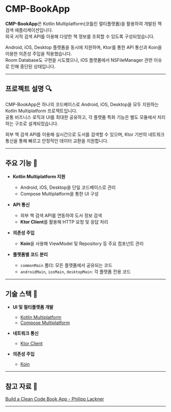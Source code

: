 # CMP-BookApp

**CMP-BookApp**은 Kotlin Multiplatform(코틀린 멀티플랫폼)을 활용하여 개발된 책 검색 애플리케이션입니다.  
외국 서적 검색 API를 이용해 다양한 책 정보를 조회할 수 있도록 구성되었습니다.

Android, iOS, Desktop 플랫폼을 동시에 지원하며, Ktor를 통한 API 통신과 Koin을 이용한 의존성 주입을 적용했습니다.  
Room Database도 구현을 시도했으나, iOS 플랫폼에서 NSFileManager 관련 이슈로 인해 중단된 상태입니다.

---

## 프로젝트 설명 🔍

CMP-BookApp은 하나의 코드베이스로 Android, iOS, Desktop을 모두 지원하는 Kotlin Multiplatform 프로젝트입니다.  
공통 비즈니스 로직과 UI를 최대한 공유하고, 각 플랫폼 특화 기능은 별도 모듈에서 처리하는 구조로 설계되었습니다.

외부 책 검색 API를 이용해 실시간으로 도서를 검색할 수 있으며, Ktor 기반의 네트워크 통신을 통해 빠르고 안정적인 데이터 교환을 지원합니다.

---

## 주요 기능 🚀

- **Kotlin Multiplatform 지원**
  - Android, iOS, Desktop을 단일 코드베이스로 관리
  - Compose Multiplatform을 통한 UI 구성

- **API 통신**
  - 외부 책 검색 API를 연동하여 도서 정보 검색
  - **Ktor Client**를 활용해 HTTP 요청 및 응답 처리

- **의존성 주입**
  - **Koin**을 사용해 ViewModel 및 Repository 등 주요 컴포넌트 관리

- **플랫폼별 코드 분리**
  - `commonMain` 폴더: 모든 플랫폼에서 공유되는 코드
  - `androidMain`, `iosMain`, `desktopMain`: 각 플랫폼 전용 코드

---

## 기술 스택 🧰

- **UI 및 멀티플랫폼 개발**
  - [Kotlin Multiplatform](https://kotlinlang.org/lp/mobile/)
  - [Compose Multiplatform](https://www.jetbrains.com/lp/compose-multiplatform/)

- **네트워크 통신**
  - [Ktor Client](https://ktor.io/docs/getting-started-ktor-client.html)

- **의존성 주입**
  - [Koin](https://insert-koin.io/)


---

## 참고 자료 📖

[Build a Clean Code Book App - Philipp Lackner](https://youtu.be/WT9-4DXUqsM?list=PLx76Utfso22Qf1wbc6phwDhAOgM6GLSY1)

---
